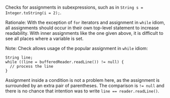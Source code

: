 Checks for assignments in subexpressions, such as in
`String s = Integer.toString(i = 2);`.

Rationale: With the exception of `for` iterators and assignment in
`while` idiom, all assignments should occur in their own top-level statement
to increase readability. With inner assignments like the one given above, it is difficult
to see all places where a variable is set.

Note: Check allows usage of the popular assignment in `while` idiom:


    String line;
    while ((line = bufferedReader.readLine()) != null) {
      // process the line
    }
            
Assignment inside a condition is not a problem here, as the assignment is surrounded by
an extra pair of parentheses. The comparison is `!= null` and there is no
chance that intention was to write `line == reader.readLine()`.
